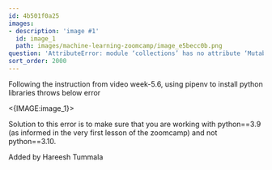 ```yaml
---
id: 4b501f0a25
images:
- description: 'image #1'
  id: image_1
  path: images/machine-learning-zoomcamp/image_e5becc0b.png
question: 'AttributeError: module ‘collections’ has no attribute ‘MutableMapping’'
sort_order: 2000
---
```


Following the instruction from video week-5.6, using pipenv to install python libraries throws below error

<{IMAGE:image_1}>

Solution to this error is to make sure that you are working with python==3.9 (as informed in the very first lesson of the zoomcamp) and not python==3.10.

Added by Hareesh Tummala

